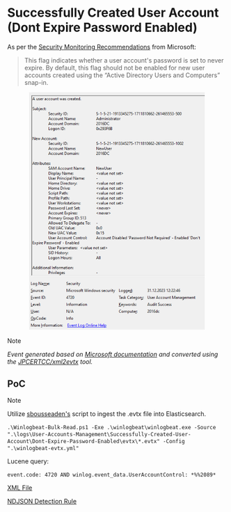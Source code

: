 # Successfully Created User Account (Dont Expire Password Enabled)

As per the [Security Monitoring Recommendations](https://learn.microsoft.com/en-us/previous-versions/windows/it-pro/windows-10/security/threat-protection/auditing/event-4720#security-monitoring-recommendations) from Microsoft:
> This flag indicates whether a user account's password is set to never expire. By default, this flag should not be enabled for new user accounts created using the “Active Directory Users and Computers” snap-in. 

<div align="center">
    <img alt="Successfully Created User Account (Dont Expire Password Enabled)" src="/logs/User-Accounts-Management/Successfully-Created-User-Account/Dont-Expire-Password-Enabled/img/Dont-Expire-Password-Enabled.png" width="80%">
</div>

> [!NOTE]
> *Event generated based on [Microsoft documentation](https://learn.microsoft.com/en-us/previous-versions/windows/it-pro/windows-10/security/threat-protection/auditing/event-4720) and converted using the [JPCERTCC/xml2evtx](https://github.com/JPCERTCC/xml2evtx) tool.*

## PoC
> [!NOTE]
> Utilize [sbousseaden's](https://github.com/sbousseaden/EVTX-ATTACK-SAMPLES) script to ingest the .evtx file into Elasticsearch. 

```
.\Winlogbeat-Bulk-Read.ps1 -Exe .\winlogbeat\winlogbeat.exe -Source ".\logs\User-Accounts-Management\Successfully-Created-User-Account\Dont-Expire-Password-Enabled\evtx\*.evtx" -Config ".\winlogbeat-evtx.yml"
```

Lucene query:

```
event.code: 4720 AND winlog.event_data.UserAccountControl: *%%2089*
```

[XML File](/logs/User-Accounts-Management/Successfully-Created-User-Account/Dont-Expire-Password-Enabled/xml/Dont-Expire-Password-Enabled.xml)

[NDJSON Detection Rule](/logs/User-Accounts-Management/Successfully-Created-User-Account/Dont-Expire-Password-Enabled/ndjson/Dont-Expire-Password-Enabled.ndjson)